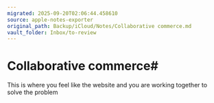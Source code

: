 ```yaml
---
migrated: 2025-09-20T02:06:44.458610
source: apple-notes-exporter
original_path: Backup/iCloud/Notes/Collaborative commerce.md
vault_folder: Inbox/to-review
---
```

# Collaborative commerce# 

This is where you feel like the website and you are working together to solve the problem
